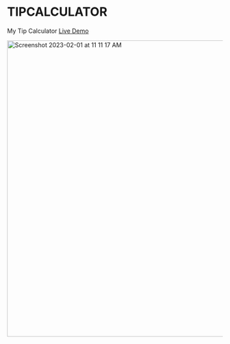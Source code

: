 # TIPCALCULATOR
My Tip Calculator [Live Demo](https://TIPCALCULATOR.koryliang.repl.co)


<img width="693" alt="Screenshot 2023-02-01 at 11 11 17 AM" src="https://user-images.githubusercontent.com/41204344/215968830-54ba1232-3f49-4487-8e2e-ef15d732faa8.png">

